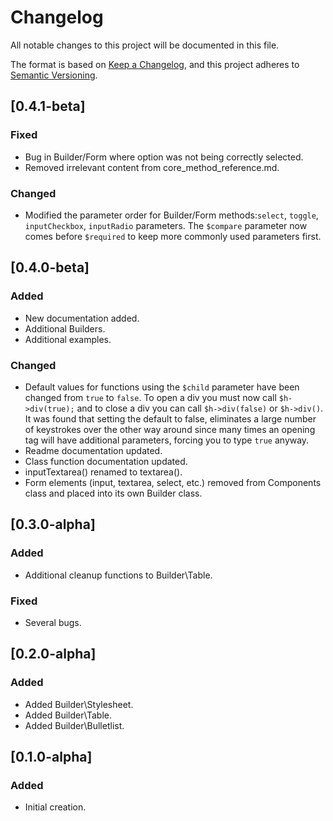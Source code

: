 # Changelog
All notable changes to this project will be documented in this file.

The format is based on [Keep a Changelog](https://keepachangelog.com/en/1.0.0/),
and this project adheres to [Semantic Versioning](https://semver.org/spec/v2.0.0.html).


## [0.4.1-beta]

### Fixed
- Bug in Builder/Form where option was not being correctly selected.
- Removed irrelevant content from core_method_reference.md.

### Changed
- Modified the parameter order for Builder/Form methods:`select`, `toggle`, `inputCheckbox`, `inputRadio` parameters.
    The `$compare` parameter now comes before `$required` to keep more commonly used parameters first.

## [0.4.0-beta]
### Added
- New documentation added.
- Additional Builders.
- Additional examples.

### Changed
- Default values for functions using the `$child` parameter have been changed from `true` to `false`. To open a div you must now call `$h->div(true);` and to close a div you can call `$h->div(false)` or `$h->div()`. It was found that setting the default to false, eliminates a large number of keystrokes over the other way around since many times an opening tag will have additional parameters, forcing you to type `true` anyway.
- Readme documentation updated.
- Class function documentation updated.
- inputTextarea() renamed to textarea().
- Form elements (input, textarea, select, etc.) removed from Components class and placed into its own Builder class.


## [0.3.0-alpha]
### Added
- Additional cleanup functions to Builder\Table.

### Fixed
- Several bugs.

## [0.2.0-alpha]
### Added
- Added Builder\Stylesheet.
- Added Builder\Table.
- Added Builder\Bulletlist.

## [0.1.0-alpha]
### Added
- Initial creation.